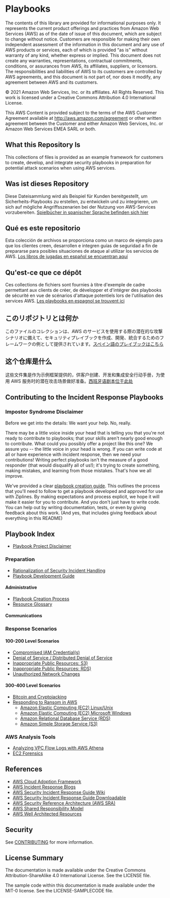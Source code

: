 # Playbooks
The contents of this library are provided for informational purposes only. It represents the current product offerings and practices from Amazon Web Services (AWS) as of the date of issue of this document, which are subject to change without notice. Customers are responsible for making their own independent assessment of the information in this document and any use of AWS products or services, each of which is provided “as is” without warranty of any kind, whether express or implied. This document does not create any warranties, representations, contractual commitments, conditions, or assurances from AWS, its affiliates, suppliers, or licensors. The responsibilities and liabilities of AWS to its customers are controlled by AWS agreements, and this document is not part of, nor does it modify, any agreement between AWS and its customers.

© 2021 Amazon Web Services, Inc. or its affiliates. All Rights Reserved. This work is licensed under a Creative Commons Attribution 4.0 International License.

This AWS Content is provided subject to the terms of the AWS Customer Agreement available at http://aws.amazon.com/agreement or other written agreement between the Customer and either Amazon Web Services, Inc. or Amazon Web Services EMEA SARL or both.

## What this Repository Is
This collections of files is provided as an example framework for customers to create, develop, and integrate security playbooks in preparation for potential attack scenarios when using AWS services. 

## Was ist dieses Repository
Diese Dateisammlung wird als Beispiel für Kunden bereitgestellt, um Sicherheits-Playbooks zu erstellen, zu entwickeln und zu integrieren, um sich auf mögliche Angriffsszenarien bei der Nutzung von AWS-Services vorzubereiten. [Spielbücher in spanischer Sprache befinden sich hier](./docs/de)

## Qué es este repositorio
Esta colección de archivos se proporciona como un marco de ejemplo para que los clientes creen, desarrollen e integren guías de seguridad a fin de prepararse para posibles situaciones de ataque al utilizar los servicios de AWS. [Los libros de jugadas en español se encuentran aquí](./docs/es)

## Qu'est-ce que ce dépôt
Ces collections de fichiers sont fournies à titre d'exemple de cadre permettant aux clients de créer, de développer et d'intégrer des playbooks de sécurité en vue de scénarios d'attaque potentiels lors de l'utilisation des services AWS. [Les playbooks en espagnol se trouvent ici](./docs/fr)

## このリポジトリとは何か
このファイルのコレクションは、AWS のサービスを使用する際の潜在的な攻撃シナリオに備えて、セキュリティプレイブックを作成、開発、統合するためのフレームワークの例として提供されています。[スペイン語のプレイブックはこちら](./docs/ja)

## 这个仓库是什么
这些文件集是作为示例框架提供的，供客户创建、开发和集成安全行动手册，为使用 AWS 服务时的潜在攻击场景做好准备。[西班牙语剧本位于此处](./docs/zh)

## Contributing to the Incident Response Playbooks

### Impostor Syndrome Disclaimer
Before we get into the details: We want your help. No, really.

There may be a little voice inside your head that is telling you that you're not ready to contribute to playbooks; that your skills aren't nearly good enough to contribute. What could you possibly offer a project like this one?
We assure you -- the little voice in your head is wrong. If you can write code at all or have experience with incident response, then we need your contributions! Writing perfect playbooks isn't the measure of a good responder (that would disqualify all of us!); it's trying to create something, making mistakes, and learning from those mistakes. That's how we all improve.

We've provided a clear [playbook creation guide](./docs/Playbook_Creation_Process.md). This outlines the process that you'll need to follow to get a playbook developed and approved for use with Ziplines. By making expectations and process explicit, we hope it will make it easier for you to contribute.
And you don't just have to write code. You can help out by writing documentation, tests, or even by giving feedback about this work. (And yes, that includes giving feedback about everything in this README)

## Playbook Index
* [Playbook Project Disclaimer](./Disclaimer.md)

### Preparation
* [Rationalization of Security Incident Handling](./docs/rationalization_of_security_incident_handling.md)
* [Playbook Development Guide](./docs/Playbook_Development_Guide.md)

#### Administrative
* [Playbook Creation Process](./docs/Playbook_Creation_Process.md)
* [Resource Glossary](./docs/Resource_Glossary.md)

#### Communications 

### Response Scenarios
#### 100-200 Level Scenarios
* [Compromised IAM Credential(s)](./docs/Compromised_IAM_Credentials.md)
* [Denial of Service / Distributed Denial of Service](./docs/Denial_of_Service.md)
* [Inappropriate Public Resources: S3)](./docs/S3_Public_Access.md)
* [Inappropriate Public Resources: RDS)](./docs/RDS_Public_Access.md)
* [Unauthorized Network Changes](./docs/Unauthorized_Network_Changes.md)

#### 300-400 Level Scenarios
* [Bitcoin and Cryptojacking](./docs/Cryptojacking.md)
* [Responding to Ransom in AWS](./docs/Responding_to_Ransom_in_AWS.md)
    * [Amazon Elastic Computing (EC2) Linux/Unix](./docs/Ransom_Response_EC2_Linux.md)
    * [Amazon Elastic Computing (EC2) Microsoft Windows](./docs/Ransom_Response_EC2_Windows.md)
    * [Amazon Relational Database Service (RDS)](./docs/Ransom_Response_RDS.md)
    * [Amazon Simple Storage Service (S3)](./docs/Ransom_Response_S3.md)

### AWS Analysis Tools
* [Analyzing VPC Flow Logs with AWS Athena](./docs/Analyzing_VPC_Flow_Logs.md)
* [EC2 Forensics](./docs/EC2_Forensics.md)

## References
* [AWS Cloud Adoption Framework](https://aws.amazon.com/professional-services/CAF/)
* [AWS Incident Response Blogs](https://aws.amazon.com/blogs/security/tag/incident-response/)
* [AWS Security Incident Response Guide Wiki](https://docs.aws.amazon.com/whitepapers/latest/aws-security-incident-response-guide/welcome.html)
* [AWS Security Incident Response Guide Downloadable](https://docs.aws.amazon.com/whitepapers/latest/aws-security-incident-response-guide/aws-security-incident-response-guide.pdf)
* [AWS Security Reference Architecture (AWS SRA)](https://docs.aws.amazon.com/prescriptive-guidance/latest/security-reference-architecture/welcome.html)
* [AWS Shared Responsibility Model](https://aws.amazon.com/compliance/shared-responsibility-model/)
* [AWS Well Architected Resources](https://aws.amazon.com/architecture/well-architected/)


## Security

See [CONTRIBUTING](CONTRIBUTING.md#security-issue-notifications) for more information.

## License Summary

The documentation is made available under the Creative Commons Attribution-ShareAlike 4.0 International License. See the LICENSE file.

The sample code within this documentation is made available under the MIT-0 license. See the LICENSE-SAMPLECODE file.

